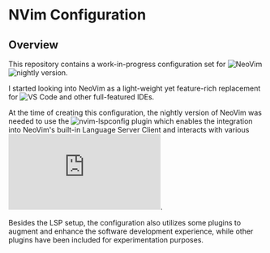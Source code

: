 NVim Configuration
==================

Overview
--------

This repository contains a work-in-progress configuration set for 
![NeoVim](https://neovim.io/) ![nightly version](https://github.com/neovim/neovim/releases/tag/nightly).

I started looking into NeoVim as a light-weight yet feature-rich replacement 
for ![VS Code](https://code.visualstudio.com/) and other full-featured IDEs.

At the time of creating this configuration, the nightly version of NeoVim was 
needed to use the ![nvim-lspconfig](https://github.com/neovim/nvim-lspconfig) plugin which enables 
the integration into NeoVim's built-in Language Server Client and interacts 
with various ![Language Server Implementations](https://github.com/neovim/nvim-lspconfig/blob/master/CONFIG.md).

Besides the LSP setup, the configuration also utilizes some plugins to
augment and enhance the software development experience, while other plugins 
have been included for experimentation purposes.
